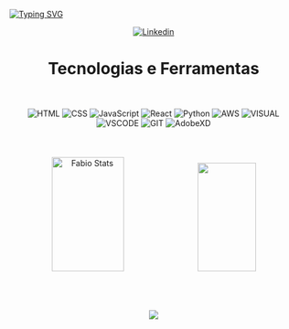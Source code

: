[![Typing SVG](https://readme-typing-svg.demolab.com?font=Fira+Code&size=40&duration=3000&pause=1000&center=true&vCenter=true&width=1000&lines=Seja+Bem-Vindo!;Full+Stack+Developer;Sistemas+para+Internet)](https://git.io/typing-svg)

<div align="center">

[![Linkedin](https://img.shields.io/badge/LinkedIn-0077B5?style=for-the-badge&logo=linkedin&logoColor=white)](https://www.linkedin.com/in/fabio-araujo-silva-084758190/)

<h1></h1>

 # Tecnologias e Ferramentas
 
<br/>
<br/>

<div style="display: inline_block">
<img align="align" alt="HTML" src="https://img.shields.io/badge/HTML5-E34F26?style=for-the-badge&logo=html5&logoColor=white"/>
<img align="align" alt="CSS" src="https://img.shields.io/badge/CSS3-1572B6?style=for-the-badge&logo=css3&logoColor=white"/>
<img align="align" alt="JavaScript" src="https://img.shields.io/badge/JavaScript-F7DF1E?style=for-the-badge&logo=javascript&logoColor=black"/>
<img align="align" alt="React" src="https://img.shields.io/badge/react-%2320232a.svg?style=for-the-badge&logo=react&logoColor=%2361DAFB"/>
<img align="align" alt="Python" src="https://img.shields.io/badge/Python-14354C?style=for-the-badge&logo=python&logoColor=white"/>
<img align="align" alt="AWS" src="https://img.shields.io/badge/AWS-%23FF9900.svg?style=for-the-badge&logo=amazon-aws&logoColor=white"/>
<img align="align" alt="VISUAL" src="https://img.shields.io/badge/Visual_Studio-5C2D91?style=for-the-badge&logo=visual%20studio&logoColor=white"/>
<img align="align" alt="VSCODE" src="https://img.shields.io/badge/VSCode-0078D4?style=for-the-badge&logo=visual%20studio%20code&logoColor=white"/>
<img align="align" alt="GIT" src="https://img.shields.io/badge/Git-E34F26?style=for-the-badge&logo=git&logoColor=white"/>
<img align="align" alt="AdobeXD" src="https://img.shields.io/badge/Adobe%20XD-470137?style=for-the-badge&logo=Adobe%20XD&logoColor=#FF61F6"/>

<br/>
<br/>
<br/>
<br/>

<div align="center">  
  <img width="50%" height="200px" src="https://github-readme-stats.vercel.app/api?username=araujofa&show_icons=true&count_private=true&hide_border=true&title_color=ff91a4&icon_color=ff91a4&text_color=c9d1d9&bg_color=0d1117" alt="Fabio Stats" /> 
  <img width="45%" height="190px" src="https://github-readme-stats.vercel.app/api/top-langs/?username=araujofa&layout=compact&hide_border=true&title_color=ff91a4&text_color=ff91a4&bg_color=0d1117" />
</div>

<br/>
<br/>
<br/>


<p align="center">
  <img src="https://capsule-render.vercel.app/api?type=waving&color=gradient&height=65&section=footer"/>
</p>
